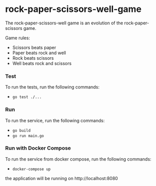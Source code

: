 # rock-paper-scissors-well-game
The rock-paper-scissors-well game is an evolution of the rock-paper-scissors game.

Game rules:
- Scissors beats paper
- Paper beats rock and well 
- Rock beats scissors 
- Well beats rock and scissors

### Test
To run the tests, run the following commands:

- `go test ./...`

### Run

To run the service, run the following commands:

- `go build`
- `go run main.go`

### Run with Docker Compose
To run the service from docker compose, run the following commands:

- `docker-compose up`

the application will be running on http://localhost:8080
